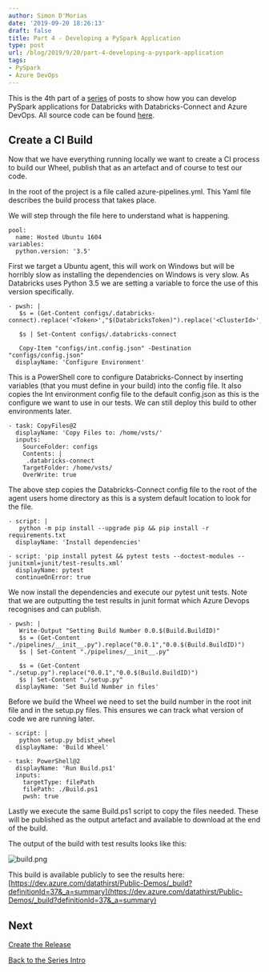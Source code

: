 ```yaml
---
author: Simon D'Morias
date: '2019-09-20 18:26:13'
draft: false
title: Part 4 - Developing a PySpark Application
type: post
url: /blog/2019/9/20/part-4-developing-a-pyspark-application
tags:
- PySpark
- Azure DevOps
---
```


This is the 4th part of a [series](/blog/2019/9/20/series-developing-a-pyspark-application) of posts to show how you can develop PySpark applications for Databricks with Databricks-Connect and Azure DevOps.   All source code can be found [here](https://github.com/DataThirstLtd/Databricks-Connect-PySpark).

## Create a CI Build

Now that we have everything running locally we want to create a CI process to build our Wheel, publish that as an artefact and of course to test our code.

In the root of the project is a file called azure-pipelines.yml. This Yaml file describes the build process that takes place.

We will step through the file here to understand what is happening.

```
pool:
  name: Hosted Ubuntu 1604
variables:
  python.version: '3.5'
```

First we target a Ubuntu agent, this will work on Windows but will be horribly slow as installing the dependencies on Windows is very slow. As Databricks uses Python 3.5 we are setting a variable to force the use of this version specifically.
    
```
- pwsh: |
   $s = (Get-Content configs/.databricks-connect).replace('<Token>',"$(DatabricksToken)").replace('<ClusterId>',"$(ClusterId)").replace('<OrgId>',"$(DatabricksOrgId)").replace('<location>',"$(Location)")
   
   $s | Set-Content configs/.databricks-connect
   
   Copy-Item "configs/int.config.json" -Destination "configs/config.json"
  displayName: 'Configure Environment'
  ```


This is a PowerShell core to configure Databricks-Connect by inserting variables (that you must define in your build) into the config file. It also copies the Int environment config file to the default config.json as this is the configure we want to use in our tests. We can still deploy this build to other environments later.
    
```
- task: CopyFiles@2
  displayName: 'Copy Files to: /home/vsts/'
  inputs:
    SourceFolder: configs
    Contents: |
     .databricks-connect
    TargetFolder: /home/vsts/
    OverWrite: true
```



The above step copies the Databricks-Connect config file to the root of the agent users home directory as this is a system default location to look for the file.

```
- script: |
   python -m pip install --upgrade pip && pip install -r requirements.txt 
  displayName: 'Install dependencies'

- script: 'pip install pytest && pytest tests --doctest-modules --junitxml=junit/test-results.xml'
  displayName: pytest
  continueOnError: true
```



We now install the dependencies and execute our pytest unit tests. Note that we are outputting the test results in junit format which Azure Devops recognises and can publish.
    
```
- pwsh: |
   Write-Output "Setting Build Number 0.0.$(Build.BuildID)"
   $s = (Get-Content "./pipelines/__init__.py").replace("0.0.1","0.0.$(Build.BuildID)") 
   $s | Set-Content "./pipelines/__init__.py"
   
   $s = (Get-Content "./setup.py").replace("0.0.1","0.0.$(Build.BuildID)") 
   $s | Set-Content "./setup.py"
  displayName: 'Set Build Number in files'
```



Before we build the Wheel we need to set the build number in the root init file and in the setup.py files. This ensures we can track what version of code we are running later.
    
```
- script: |
   python setup.py bdist_wheel
  displayName: 'Build Wheel'

- task: PowerShell@2
  displayName: 'Run Build.ps1'
  inputs:
    targetType: filePath
    filePath: ./Build.ps1
    pwsh: true
```


Lastly we  execute the same Build.ps1 script to copy the files needed. These will be published as the output artefact and available to download at the end of the build.

The output of the build with test results looks like this:

















  

    
  
    



      

      
        
          
        
        

        
          
            
          


            


             
![build.png](/images/build.png)

            


          


        
          
        

        
      
        
      

    


  


  




This build is available publicly to see the results here: [https://dev.azure.com/datathirst/Public-Demos/_build?definitionId=37&_a=summary](https://dev.azure.com/datathirst/Public-Demos/_build?definitionId=37&_a=summary)

## Next

[Create the Release](/blog/2019/9/20/part-5-developing-a-pyspark-application)

[Back to the Series Intro](https://datathirst.squarespace.com/blog/2019/9/20/series-developing-a-pyspark-application)
